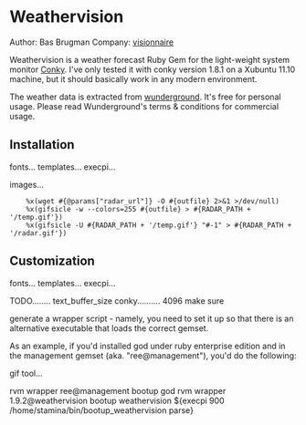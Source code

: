 Weathervision
=============

Author: Bas Brugman
Company: [visionnaire](http://www.visionnaire.nl)

Weathervision is a weather forecast Ruby Gem for the light-weight system monitor [Conky](http://conky.sourceforge.net).
I've only tested it with conky version 1.8.1 on a Xubuntu 11.10 machine, but it should basically work in any modern environment.

The weather data is extracted from [wunderground](http://www.wunderground.com/). It's free for personal usage. Please read Wunderground's
terms & conditions for commercial usage.

Installation
------------

fonts... templates... execpi...

images...

        %x(wget #{@params["radar_url"]} -O #{outfile} 2>&1 >/dev/null)
        %x(gifsicle -w --colors=255 #{outfile} > #{RADAR_PATH + '/temp.gif'})
        %x(gifsicle -U #{RADAR_PATH + '/temp.gif'} "#-1" > #{RADAR_PATH + '/radar.gif'})

Customization
-------------


fonts... templates... execpi...

TODO........
text_buffer_size conky.......... 4096 make sure

generate a wrapper script - namely, you need to set it up so that there is an alternative executable that loads the correct gemset.

As an example, if you'd installed god under ruby enterprise edition and in the management gemset (aka. "ree@management"), you'd do the following:

gif tool...

rvm wrapper ree@management bootup god
rvm wrapper 1.9.2@weathervision bootup weathervision
${execpi 900 /home/stamina/bin/bootup_weathervision parse}


